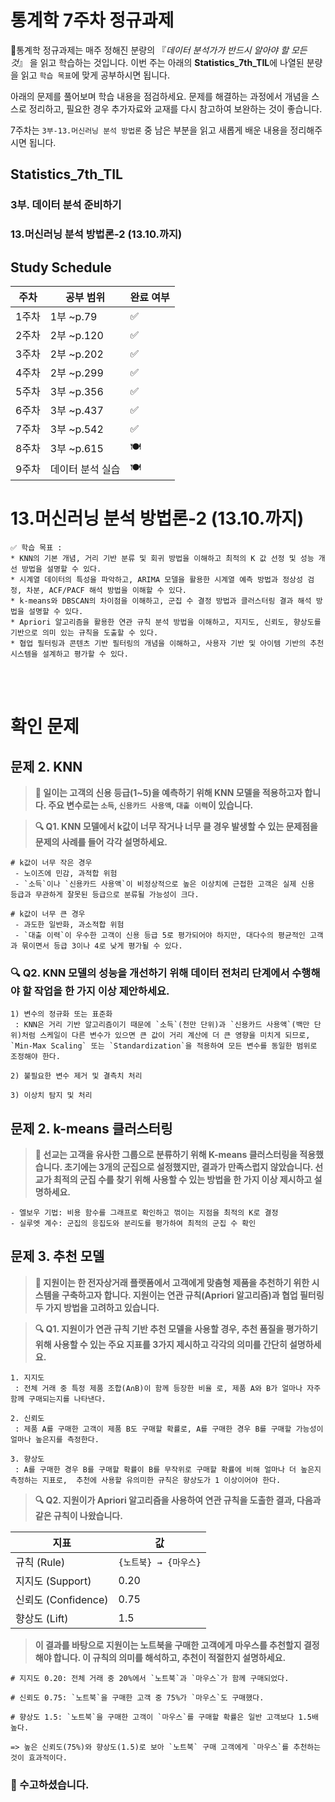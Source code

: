 # 통계학 7주차 정규과제

📌통계학 정규과제는 매주 정해진 분량의 『*데이터 분석가가 반드시 알아야 할 모든 것*』 을 읽고 학습하는 것입니다. 이번 주는 아래의 **Statistics_7th_TIL**에 나열된 분량을 읽고 `학습 목표`에 맞게 공부하시면 됩니다.

아래의 문제를 풀어보며 학습 내용을 점검하세요. 문제를 해결하는 과정에서 개념을 스스로 정리하고, 필요한 경우 추가자료와 교재를 다시 참고하여 보완하는 것이 좋습니다.

7주차는 `3부-13.머신러닝 분석 방법론` 중 남은 부분을 읽고 새롭게 배운 내용을 정리해주시면 됩니다.


## Statistics_7th_TIL

### 3부. 데이터 분석 준비하기
### 13.머신러닝 분석 방법론-2 (13.10.까지)



## Study Schedule

|주차 | 공부 범위     | 완료 여부 |
|----|--------------|----------|
|1주차| 1부 ~p.79    | ✅      |
|2주차| 2부 ~p.120   | ✅      | 
|3주차| 2부 ~p.202   | ✅      | 
|4주차| 2부 ~p.299   | ✅      | 
|5주차| 3부 ~p.356   | ✅      | 
|6주차| 3부 ~p.437   | ✅      | 
|7주차| 3부 ~p.542   | ✅      | 
|8주차| 3부 ~p.615   | 🍽️      | 
|9주차|데이터 분석 실습| 🍽️      |

<!-- 여기까진 그대로 둬 주세요-->

# 13.머신러닝 분석 방법론-2 (13.10.까지)

```
✅ 학습 목표 :
* KNN의 기본 개념, 거리 기반 분류 및 회귀 방법을 이해하고 최적의 K 값 선정 및 성능 개선 방법을 설명할 수 있다.
* 시계열 데이터의 특성을 파악하고, ARIMA 모델을 활용한 시계열 예측 방법과 정상성 검정, 차분, ACF/PACF 해석 방법을 이해할 수 있다.
* k-means와 DBSCAN의 차이점을 이해하고, 군집 수 결정 방법과 클러스터링 결과 해석 방법을 설명할 수 있다.
* Apriori 알고리즘을 활용한 연관 규칙 분석 방법을 이해하고, 지지도, 신뢰도, 향상도를 기반으로 의미 있는 규칙을 도출할 수 있다.
* 협업 필터링과 콘텐츠 기반 필터링의 개념을 이해하고, 사용자 기반 및 아이템 기반의 추천 시스템을 설계하고 평가할 수 있다.
```

<!-- 새롭게 배운 내용을 자유롭게 정리해주세요.-->



<br>
<br>

# 확인 문제

## **문제 2. KNN**

> **🧚 일이는 고객의 신용 등급(1~5)을 예측하기 위해 KNN 모델을 적용하고자 합니다. 주요 변수로는 `소득`, `신용카드 사용액`, `대출 이력`이 있습니다.**

> **🔍 Q1. KNN 모델에서 k값이 너무 작거나 너무 클 경우 발생할 수 있는 문제점을 문제의 사례를 들어 각각 설명하세요.**

<!--정해진 답은 없습니다. 자유롭게 작성해주세요.-->

<!-- `소득`, `신용카드 사용액`, `대출 이력`과 같은 변수들이 신용 등급 예측에 어떻게 영향을 미칠 수 있는지 구체적인 사례를 들어 설명해보세요. -->

```
# k값이 너무 작은 경우
 - 노이즈에 민감, 과적합 위험
 - `소득`이나 `신용카드 사용액`이 비정상적으로 높은 이상치에 근접한 고객은 실제 신용 등급과 무관하게 잘못된 등급으로 분류될 가능성이 크다.

# k값이 너무 큰 경우
 - 과도한 일반화, 과소적합 위험
 - `대출 이력`이 우수한 고객이 신용 등급 5로 평가되어야 하지만, 대다수의 평균적인 고객과 묶이면서 등급 3이나 4로 낮게 평가될 수 있다.
```

### **🔍 Q2. KNN 모델의 성능을 개선하기 위해 데이터 전처리 단계에서 수행해야 할 작업을 한 가지 이상 제안하세요.**  

```
1) 변수의 정규화 또는 표준화
 : KNN은 거리 기반 알고리즘이기 때문에 `소득`(천만 단위)과 `신용카드 사용액`(백만 단위)처럼 스케일이 다른 변수가 있으면 큰 값이 거리 계산에 더 큰 영향을 미치게 되므로, `Min-Max Scaling` 또는 `Standardization`을 적용하여 모든 변수를 동일한 범위로 조정해야 한다.

2) 불필요한 변수 제거 및 결측치 처리

3) 이상치 탐지 및 처리
```

## **문제 2. k-means 클러스터링**

> **🧚 선교는 고객을 유사한 그룹으로 분류하기 위해 K-means 클러스터링을 적용했습니다. 초기에는 3개의 군집으로 설정했지만, 결과가 만족스럽지 않았습니다. 선교가 최적의 군집 수를 찾기 위해 사용할 수 있는 방법을 한 가지 이상 제시하고 설명하세요.**

```
- 엘보우 기법: 비용 함수를 그래프로 확인하고 꺾이는 지점을 최적의 K로 결정  
- 실루엣 계수: 군집의 응집도와 분리도를 평가하여 최적의 군집 수 확인 
```


## **문제 3. 추천 모델**

> **🧚 지원이는 한 전자상거래 플랫폼에서 고객에게 맞춤형 제품을 추천하기 위한 시스템을 구축하고자 합니다. 지원이는 연관 규칙(Apriori 알고리즘)과 협업 필터링 두 가지 방법을 고려하고 있습니다.**

> **🔍 Q1. 지원이가 연관 규칙 기반 추천 모델을 사용할 경우, 추천 품질을 평가하기 위해 사용할 수 있는 주요 지표를 3가지 제시하고 각각의 의미를 간단히 설명하세요.**

<!--정해진 답은 없습니다. 자유롭게 작성해주세요.-->

```
1. 지지도
 : 전체 거래 중 특정 제품 조합(A∩B)이 함께 등장한 비율 로, 제품 A와 B가 얼마나 자주 함께 구매되는지를 나타낸다.  

2. 신뢰도
 : 제품 A를 구매한 고객이 제품 B도 구매할 확률로, A를 구매한 경우 B를 구매할 가능성이 얼마나 높은지를 측정한다.  

3. 향상도
 : A를 구매한 경우 B를 구매할 확률이 B를 무작위로 구매할 확률에 비해 얼마나 더 높은지 측정하는 지표로,  추천에 사용할 유의미한 규칙은 향상도가 1 이상이어야 한다.
```

> **🔍 Q2. 지원이가 Apriori 알고리즘을 사용하여 연관 규칙을 도출한 결과, 다음과 같은 규칙이 나왔습니다.** 

| **지표**        | **값**  |
|-----------------|---------|
| 규칙 (Rule)     | `{노트북} → {마우스}` |
| 지지도 (Support) | 0.20    |
| 신뢰도 (Confidence) | 0.75    |
| 향상도 (Lift)   | 1.5     |

> **이 결과를 바탕으로 지원이는 노트북을 구매한 고객에게 마우스를 추천할지 결정해야 합니다. 이 규칙의 의미를 해석하고, 추천이 적절한지 설명하세요.**

<!--정해진 답은 없습니다. 적절한 근거를 들어 자유롭게 작성해주세요.-->

```
# 지지도 0.20: 전체 거래 중 20%에서 `노트북`과 `마우스`가 함께 구매되었다.

# 신뢰도 0.75: `노트북`을 구매한 고객 중 75%가 `마우스`도 구매했다.

# 향상도 1.5: `노트북`을 구매한 고객이 `마우스`를 구매할 확률은 일반 고객보다 1.5배 높다.

=> 높은 신뢰도(75%)와 향상도(1.5)로 보아 `노트북` 구매 고객에게 `마우스`를 추천하는 것이 효과적이다.
```

### 🎉 수고하셨습니다.